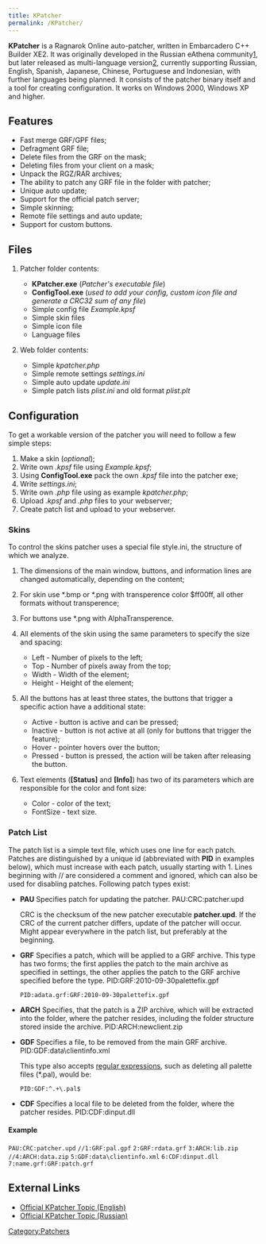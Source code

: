 ```yaml
---
title: KPatcher
permalink: /KPatcher/
---
```


**KPatcher** is a Ragnarok Online auto-patcher, written in Embarcadero C++ Builder XE2. It was originally developed in the Russian eAthena community[1](http://www.eathena.ws/board/index.php?showtopic=216716), but later released as multi-language version[2](http://www.eathena.ws/board/index.php?showtopic=247878), currently supporting Russian, English, Spanish, Japanese, Chinese, Portuguese and Indonesian, with further languages being planned. It consists of the patcher binary itself and a tool for creating configuration. It works on Windows 2000, Windows XP and higher.

Features
--------

-   Fast merge GRF/GPF files;
-   Defragment GRF file;
-   Delete files from the GRF on the mask;
-   Deleting files from your client on a mask;
-   Unpack the RGZ/RAR archives;
-   The ability to patch any GRF file in the folder with patcher;
-   Unique auto update;
-   Support for the official patch server;
-   Simple skinning;
-   Remote file settings and auto update;
-   Support for custom buttons.

Files
-----

1.  Patcher folder contents:
    -   **KPatcher.exe** (*Patcher's executable file*)
    -   **ConfigTool.exe** (*used to add your config, custom icon file and generate a CRC32 sum of any file*)
    -   Simple config file *Example.kpsf*
    -   Simple skin files
    -   Simple icon file
    -   Language files

2.  Web folder contents:
    -   Simple *kpatcher.php*
    -   Simple remote settings *settings.ini*
    -   Simple auto update *update.ini*
    -   Simple patch lists *plist.ini* and old format *plist.plt*

Configuration
-------------

To get a workable version of the patcher you will need to follow a few simple steps:

1.  Make a skin (*optional*);
2.  Write own *.kpsf* file using *Example.kpsf*;
3.  Using **ConfigTool.exe** pack the own *.kpsf* file into the patcher exe;
4.  Write *settings.ini*;
5.  Write own *.php* file using as example *kpatcher.php*;
6.  Upload *.kpsf* and *.php* files to your webserver;
7.  Create patch list and upload to your webserver.

### Skins

To control the skins patcher uses a special file style.ini, the structure of which we analyze.

1.  The dimensions of the main window, buttons, and information lines are changed automatically, depending on the content;
2.  For skin use \*.bmp or \*.png with transperence color $ff00ff, all other formats without transperence;
3.  For buttons use \*.png with AlphaTransperence.
4.  All elements of the skin using the same parameters to specify the size and spacing:
    -   Left - Number of pixels to the left;
    -   Top - Number of pixels away from the top;
    -   Width - Width of the element;
    -   Height - Height of the element;

5.  All the buttons has at least three states, the buttons that trigger a specific action have a additional state:
    -   Active - button is active and can be pressed;
    -   Inactive - button is not active at all (only for buttons that trigger the feature);
    -   Hover - pointer hovers over the button;
    -   Pressed - button is pressed, the action will be taken after releasing the button.

6.  Text elements (**\[Status\]** and **\[Info\]**) has two of its parameters which are responsible for the color and font size:
    -   Color - color of the text;
    -   FontSize - text size.

### Patch List

The patch list is a simple text file, which uses one line for each patch. Patches are distinguished by a unique id (abbreviated with **PID** in examples below), which must increase with each patch, usually starting with 1. Lines beginning with // are considered a comment and ignored, which can also be used for disabling patches. Following patch types exist:

-   **PAU**
    Specifies patch for updating the patcher.
        PAU:CRC:patcher.upd

    CRC is the checksum of the new patcher executable **patcher.upd**. If the CRC of the current patcher differs, update of the patcher will occur. Might appear everywhere in the patch list, but preferably at the beginning.

-   **GRF**
    Specifies a patch, which will be applied to a GRF archive. This type has two forms; the first applies the patch to the main archive as specified in settings, the other applies the patch to the GRF archive specified before the type.
        PID:GRF:2010-09-30palettefix.gpf

        PID:adata.grf:GRF:2010-09-30palettefix.gpf

-   **ARCH**
    Specifies, that the patch is a ZIP archive, which will be extracted into the folder, where the patcher resides, including the folder structure stored inside the archive.
        PID:ARCH:newclient.zip

-   **GDF**
    Specifies a file, to be removed from the main GRF archive.
        PID:GDF:data\clientinfo.xml

    This type also accepts [regular expressions](http://en.wikipedia.org/wiki/Regular_expression), such as deleting all palette files (\*.pal), would be:

        PID:GDF:^.+\.pal$

-   **CDF**
    Specifies a local file to be deleted from the folder, where the patcher resides.
        PID:CDF:dinput.dll

#### Example

`PAU:CRC:patcher.upd`
`//1:GRF:pal.gpf`
`2:GRF:rdata.grf`
`3:ARCH:lib.zip`
`//4:ARCH:data.zip`
`5:GDF:data\clientinfo.xml`
`6:CDF:dinput.dll`
`7:name.grf:GRF:patch.grf`

External Links
--------------

-   [Official KPatcher Topic (English)](http://www.eathena.ws/board/index.php?showtopic=247878)
-   [Official KPatcher Topic (Russian)](http://www.eathena.ws/board/index.php?showtopic=216716)

[Category:Patchers](/Category:Patchers "wikilink")